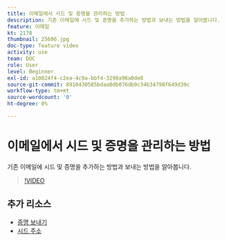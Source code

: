 ```yaml
---
title: 이메일에서 시드 및 증명을 관리하는 방법
description: 기존 이메일에 시드 및 증명을 추가하는 방법과 보내는 방법을 알아봅니다.
feature: 이메일
kt: 2178
thumbnail: 25606.jpg
doc-type: feature video
activity: use
team: DOC
role: User
level: Beginner
exl-id: a10824f4-c2ea-4c9a-bbf4-3290a96a0de8
source-git-commit: 8910430585bdaa0db076db9c34b34798f649d39c
workflow-type: tm+mt
source-wordcount: '0'
ht-degree: 0%

---
```


# 이메일에서 시드 및 증명을 관리하는 방법

기존 이메일에 시드 및 증명을 추가하는 방법과 보내는 방법을 알아봅니다.

>[!VIDEO](https://video.tv.adobe.com/v/25606?quality=12)

## 추가 리소스

- [증명 보내기](https://experienceleague.adobe.com/docs/campaign-classic/using/transactional-messaging/message-templates/testing-message-templates.html#sending-a-proof?lang=en)
- [시드 주소](https://experienceleague.adobe.com/docs/campaign-classic/using/configuring-campaign-classic/use-a-custom-recipient-table/seed-addresses.html?lang=en)

